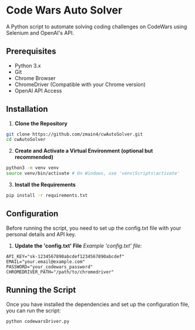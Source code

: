 # Code Wars Auto Solver
A Python script to automate solving coding challenges on CodeWars using Selenium and OpenAI's API.

## Prerequisites
- Python 3.x
- Git
- Chrome Browser
- ChromeDriver (Compatible with your Chrome version)
- OpenAI API Access

## Installation

1. **Clone the Repository**

```sh
git clone https://github.com/zmain4/cwAutoSolver.git
cd cwAutoSolver
```

2. **Create and Activate a Virtual Environment (optional but recommended)**
```sh
python3 -m venv venv
source venv/bin/activate # On Windows, use 'venv\Scripts\activate'
```

3. **Install the Requirements**
```sh
pip install -r requirements.txt
```

## Configuration
Before running the script, you need to set up the config.txt file with your personal details and API key.

1. **Update the 'config.txt' File**
*Example 'config.txt' file:*
```plaintext
API_KEY="sk-1234567890abcdef1234567890abcdef"
EMAIL="your.email@example.com"
PASSWORD="your_codewars_password"
CHROMEDRIVER_PATH="/path/to/chromedriver"
```

## Running the Script
Once you have installed the dependencies and set up the configuration file, you can run the script:
```sh
python codewarsDriver.py
```
